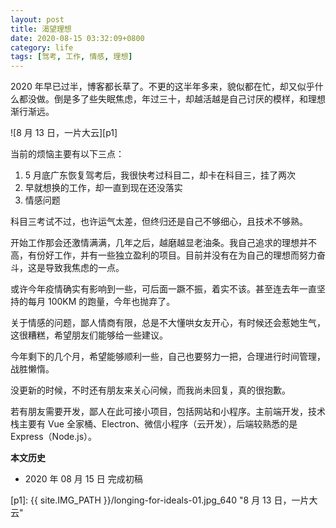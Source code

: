 ```yaml
---
layout: post
title: 渴望理想
date: 2020-08-15 03:32:09+0800
category: life
tags: [驾考, 工作, 情感, 理想]
---
```


2020 年早已过半，博客都长草了。不更的这半年多来，貌似都在忙，却又似乎什么都没做。倒是多了些失眠焦虑，年过三十，却越活越是自己讨厌的模样，和理想渐行渐远。

![8 月 13 日，一片大云][p1]

当前的烦恼主要有以下三点：

1. 5 月底广东恢复驾考后，我很快考过科目二，却卡在科目三，挂了两次
2. 早就想换的工作，却一直到现在还没落实
3. 情感问题

科目三考试不过，也许运气太差，但终归还是自己不够细心，且技术不够熟。

开始工作那会还激情满满，几年之后，越磨越显老油条。我自己追求的理想并不高，有份好工作，并有一些独立盈利的项目。目前并没有在为自己的理想而努力奋斗，这是导致我焦虑的一点。

或许今年疫情确实有影响到一些，可后面一蹶不振，着实不该。甚至连去年一直坚持的每月 100KM 的跑量，今年也抛弃了。

关于情感的问题，鄙人情商有限，总是不大懂哄女友开心，有时候还会惹她生气，这很糟糕，希望朋友们能够给一些建议。

今年剩下的几个月，希望能够顺利一些，自己也要努力一把，合理进行时间管理，战胜懒惰。

没更新的时候，不时还有朋友来关心问候，而我尚未回复，真的很抱歉。

若有朋友需要开发，鄙人在此可接小项目，包括网站和小程序。主前端开发，技术栈主要有 Vue 全家桶、Electron、微信小程序（云开发），后端较熟悉的是 Express（Node.js）。

**本文历史**

* 2020 年 08 月 15 日 完成初稿

[p1]: {{ site.IMG_PATH }}/longing-for-ideals-01.jpg_640 "8 月 13 日，一片大云"
